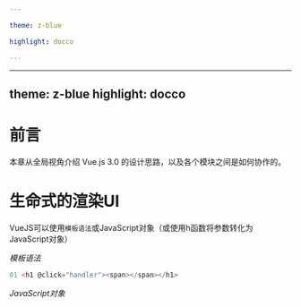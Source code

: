 ```yaml
---

theme: z-blue

highlight: docco

---
```

---
theme: z-blue
highlight: docco
---

# 前言

本章从全局视角介绍 Vue.js 3.0 的设计思路，以及各个模块之间是如何协作的。

# 生命式的渲染UI

VueJS可以使用`模板语法`或JavaScript对象（或使用h函数将参数转化为JavaScript对象）

*模板语法*
~~~JavaScript
01 <h1 @click="handler"><span></span></h1>
~~~

*JavaScript对象*
